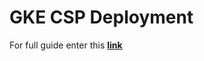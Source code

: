 # GKE CSP Deployment

For full guide enter this [**link**](https://docs.aquasec.com/docs/deployment-kubernetes)